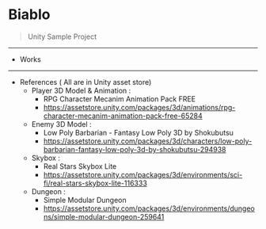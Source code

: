 # Biablo

> Unity Sample Project

---

- Works

---

- References ( All are in Unity asset store)
  - Player 3D Model & Animation :
    - RPG Character Mecanim Animation Pack FREE
    - https://assetstore.unity.com/packages/3d/animations/rpg-character-mecanim-animation-pack-free-65284
  - Enemy 3D Model :
    - Low Poly Barbarian - Fantasy Low Poly 3D by Shokubutsu
    - https://assetstore.unity.com/packages/3d/characters/low-poly-barbarian-fantasy-low-poly-3d-by-shokubutsu-294938
  - Skybox :
    - Real Stars Skybox Lite 
    - https://assetstore.unity.com/packages/3d/environments/sci-fi/real-stars-skybox-lite-116333
  - Dungeon :
    - Simple Modular Dungeon
    - https://assetstore.unity.com/packages/3d/environments/dungeons/simple-modular-dungeon-259641
